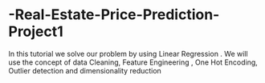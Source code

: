 # -Real-Estate-Price-Prediction-Project1
In this tutorial we solve our problem by using Linear Regression . We will use the concept of data Cleaning, Feature Engineering , One Hot Encoding, Outlier detection and dimensionality reduction
